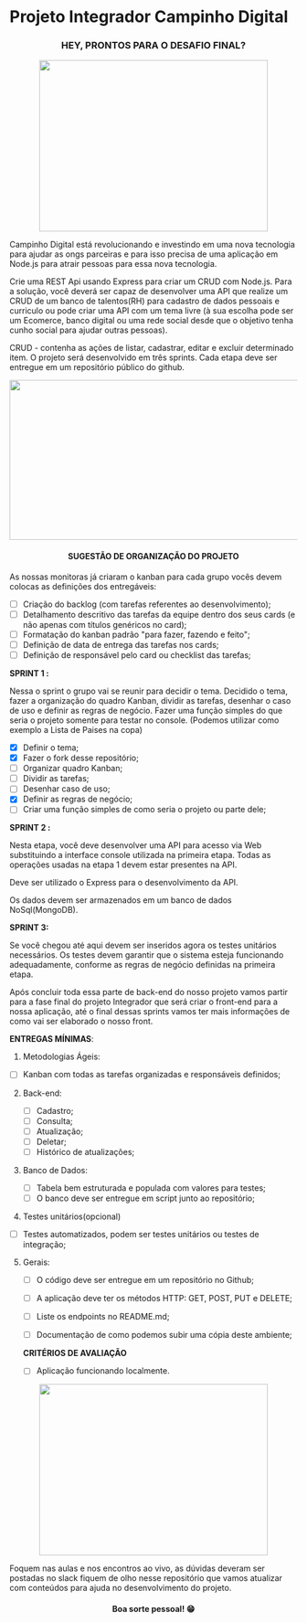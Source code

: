 # Projeto Integrador Campinho Digital

### <center>HEY, PRONTOS PARA O DESAFIO FINAL?</center>

<p align="center">
  <img width="400" height="300" src="https://media.tenor.com/OamK13PpsYIAAAAC/jonah-hill-excited.gif">
</p>



Campinho Digital está revolucionando e investindo em uma nova tecnologia para ajudar as ongs parceiras e para isso precisa de uma aplicação em Node.js para atrair pessoas para essa nova tecnologia.  

Crie uma REST Api usando Express para criar um CRUD com Node.js.  Para a solução, você deverá ser capaz de desenvolver uma API que realize um CRUD de um banco de talentos(RH) para cadastro de dados pessoais e curriculo ou pode criar uma API com  um tema livre (à sua escolha pode ser um Ecomerce, banco digital ou uma rede social desde que o objetivo tenha cunho social para ajudar outras pessoas). 

CRUD - contenha as ações de listar, cadastrar, editar e excluir determinado item. O projeto será desenvolvido em três sprints. Cada etapa deve ser entregue em um  repositório público do github. 



<p align="center">
  <img width="800" height="280" src="https://raw.githubusercontent.com/yoavain/create-windowless-app/main/resources/docs/logo.gif">
</p>



#### <center>SUGESTÃO DE ORGANIZAÇÃO DO PROJETO</center>

As nossas monitoras já criaram o kanban  para cada grupo vocês devem colocas as definições dos entregáveis:

- [ ] Criação do backlog (com tarefas referentes ao desenvolvimento);
- [ ] Detalhamento descritivo das tarefas da equipe dentro dos seus cards (e não  apenas com títulos genéricos no card); 
- [ ] Formatação do kanban padrão "para fazer, fazendo e feito"; 
- [ ] Definição de data de entrega das tarefas nos cards; 
- [ ] Definição de responsável pelo card ou checklist das tarefas; 

**SPRINT 1 :** 

Nessa o sprint o grupo vai se reunir para decidir o tema.  Decidido o tema, fazer a organização do quadro Kanban, dividir as tarefas, desenhar o  caso de uso e definir as regras de negócio.  Fazer uma função simples do que seria o projeto somente para testar no console. (Podemos utilizar como exemplo a Lista de Paises na copa)

- [x] Definir o tema;
- [x] Fazer o fork desse repositório;
- [ ] Organizar quadro Kanban;
- [ ] Dividir as tarefas;
- [ ] Desenhar caso de uso;
- [x] Definir as regras de negócio;
- [ ] Criar uma função simples de como seria o projeto ou parte dele;

**SPRINT 2 :**

Nesta etapa, você deve desenvolver uma API para acesso via Web substituindo a  interface console utilizada na primeira etapa. Todas as operações usadas na etapa 1  devem estar presentes na API. 

Deve ser utilizado o Express para o desenvolvimento da  API. 

Os dados devem ser armazenados em um banco de dados NoSql(MongoDB).

**SPRINT 3:** 

Se você chegou até aqui devem ser inseridos agora os testes unitários necessários. Os  testes devem garantir que o sistema esteja funcionando adequadamente, conforme as  regras de negócio definidas na primeira etapa. 

Após concluir toda essa parte de back-end do nosso projeto vamos partir para a fase final do projeto Integrador que será criar o front-end para a nossa aplicação, até o final dessas sprints vamos ter mais informações de como vai ser elaborado o nosso front.



**ENTREGAS MÍNIMAS**:

1. Metodologias Ágeis:  

- [ ]  Kanban com todas as tarefas organizadas e responsáveis  definidos; 

2. Back-end:
   - [ ] Cadastro;
   - [ ] Consulta;
   - [ ] Atualização;
   - [ ] Deletar;
   - [ ] Histórico de atualizações;

3. Banco de Dados:

   - [ ] Tabela bem estruturada e populada com valores para testes;
   - [ ] O banco deve ser entregue em script junto ao repositório;

4.  Testes unitários(opcional)

   - [ ] Testes automatizados, podem ser testes unitários ou testes  de integração; 

5. Gerais:

   - [ ]  O código deve ser entregue em um repositório no Github;
   - [ ] A aplicação deve ter os métodos HTTP: GET, POST, PUT e  DELETE; 
   - [ ] Liste os endpoints no README.md;
   - [ ]  Documentação de como podemos subir uma cópia deste ambiente; 

   

   **CRITÉRIOS DE AVALIAÇÃO** 

   - [ ]  Aplicação funcionando localmente.

<p align="center">
  <img width="400" height="300" src="https://resultadosdigitais.com.br/agencias/files/2018/03/gamifica%C3%A7%C3%A3o-1.gif">
</p>

Foquem nas aulas e nos encontros ao vivo, as dúvidas deveram ser postadas no slack fiquem de olho nesse repositório que vamos atualizar com conteúdos para ajuda no desenvolvimento do projeto.

#### <center>Boa sorte pessoal! 😁</center>

